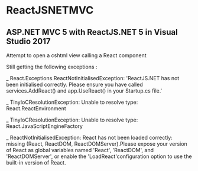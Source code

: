 # ReactJSNETMVC
## ASP.NET MVC 5 with ReactJS.NET 5 in Visual Studio 2017

Attempt to open a cshtml view calling a React component

Still getting the following exceptions :

_ React.Exceptions.ReactNotInitialisedException: 'ReactJS.NET has not been initialised correctly. Please ensure you have called services.AddReact() and app.UseReact() in your Startup.cs file.'

_ TinyIoCResolutionException: Unable to resolve type: React.ReactEnvironment

_ TinyIoCResolutionException: Unable to resolve type: React.JavaScriptEngineFactory

_ ReactNotInitialisedException: React has not been loaded correctly: missing (React, ReactDOM, ReactDOMServer).Please expose your version of React as global variables named 'React', 'ReactDOM', and 'ReactDOMServer', or enable the 'LoadReact'configuration option to use the built-in version of React.
